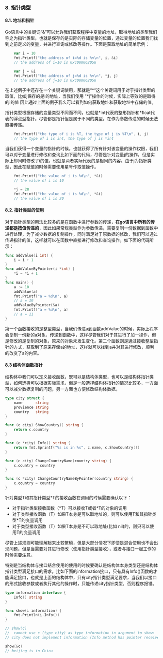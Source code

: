 ### 8. 指针类型

#### 8.1.  地址和指针

Go语言中的关键词“&”可以允许我们获取程序中变量的地址，取得地址的类型我们称之为指针类型，也就是保存的是实际的存储变量的位置，通过变量的位置我们找到之前定义的变量，并进行查询或修改等操作。下面是获取地址的简单示例：

```go
	var i = 10
	fmt.Printf("the address of i=%d is %v\n", i, &i)
	// the address of i=10 is 0xc000062058

	var j = &i
	fmt.Printf("the address of j=%d is %v\n", *j, j)
	// the address of j=10 is 0xc000062058
```

在上述例子中还存在一个关键词使用，那就是“*“这个关键词用于对于指针类型的取值，比如j保存的是i的地址，当我们使用 "\*j"操作的时候，实际上等效的是取得的i的值 因此通过上面的例子我么可以看到如何获取地址和获取地址中存储的值。

指针类型根据存储的变量类型不同而不同，也就是*int代表的整形指针和\*float代表的浮点型指针，尽管都是指针但是属于不同的类型，在作为参数传递的时候无法直接传递。

```go
	fmt.Printf("the type of i is %T, the type of j is %T\n", i, j)
	// the type of i is int, the type of j is *int
```

当我们获得一个变量的指针的时候，也就获得了所有针对该变量的操作权限，我们可以对于变量进行修改和查询比如下面的代码，尽管是针对变量j的操作，但是实际上却同时修改了i的值，也就是两者实际代表的是相同的内容。由于j为指针类型，因此在赋值的时候需要使用星号作取值操作。

```go
	fmt.Printf("the value of i is %d\n", *&i)
	// the value of i is 10

	*j = 20
	fmt.Printf("the value of i is %d\n", *&i)
	// the value of i is 20
```



#### 8.2. 指针类型的使用

对于指针类型的用法比较多的是在函数中进行参数的传递，**在go语言中所有的传递都是按值传递的**，因此如果常规类型作为参数传递，需要复制一份数据到函数中进行处理，为了减少数据的复制操作，同时满足对于原数据的修改，我们可以通过传递指针的值，这样就可以在函数中直接进行修改和查询操作。如下面的代码所示：

```go
func addValue(i int) {
	i = i + 1
}
func addValueByPointer(i *int) {
	*i = *i + 1
}
func main() {
	a := 10
	addValue(a)
	fmt.Printf("a = %d\n", a)
	// a = 10
	addValueByPointer(&a)
	fmt.Printf("a = %d\n", a)
	// a = 11
}
```



第一个函数接收的是整型类型，当我们传递a到函数addValue的时候，实际上程序会复制一份新的a对象，传递到函数中，这样尽管我们对于其进行了加一操作，但是修改的是复制的对象，原来的对象未发生变化。第二个函数则是通过接收整型指针的方式，获取到了原来存储a的地址，这样就可以找到a并对其进行修改，顺利的改变了a的内容。



#### 8.3 结构体函数指针

结构体中我们可以定义接收函数，既可以是结构体类型，也可以是结构体指针类型，如何选择可以根据实际需求，但是一般选择结构体指针的情况比较多，一方面可以减少数据复制的问题，另一方面也方便修改结构体数据。

```go
type city struct {
	name      string
	provience string
	country   string
}

func (c city) ShowCountry() string {
	return c.country
}

func (c *city) Info() string {
	return fmt.Sprintf("%s is in %s", c.name, c.ShowCountry())
}

func (c city) ChangeCountryName(country string) {
	c.country = country
}

func (c *city) ChangeCountryNameByPointer(country string) {
	c.country = country
}

```



针对类型T和其指针类型*T的接收函数在调用的时候需要确认以下：

- 对于指针类型接收函数（*T）可以接收T或者\*T的对象的调用
- 对于类型接收函数（T）如果T本身是可以取地址的，则可以使用T和其指针类型*T的变量调用
- 对于类型接收函数（T）如果T本身是不可以取地址(比如 nil)的，则只可以使用T的变量调用



尽管上述规则可能理解起来比较繁琐，但是大部分情况下即便是混合使用也不会出现问题，但是当需要对其进行修改（使用指针类型接收），或者与接口一起工作的时候需要注意。

特别是当结构体与接口结合使用的使用的时候要确认是结构体本身类型还是结构体指针类型满足接口的需求，比如下面的information接口，只有具有Info()函数的才能满足接口，也就是上面的结构体中，只有city指针类型满足要求，当我们以接口的形式接收参数或者执行其他的操作时，只能传递city指针类型，否则程序报错。

```go
type information interface {
	Info() string
}

func show(i information) {
	fmt.Println(i.Info())
}

// show(c)
//  cannot use c (type city) as type information in argument to show:
// city does not implement information (Info method has pointer receiver)

show(&c)
// beijing is in China
```